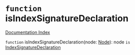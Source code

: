 # `function` isIndexSignatureDeclaration

[Documentation Index](../README.md)

`function` isIndexSignatureDeclaration(node: [Node](../interface.Node/README.md)): node `is` [IndexSignatureDeclaration](../interface.IndexSignatureDeclaration/README.md)

